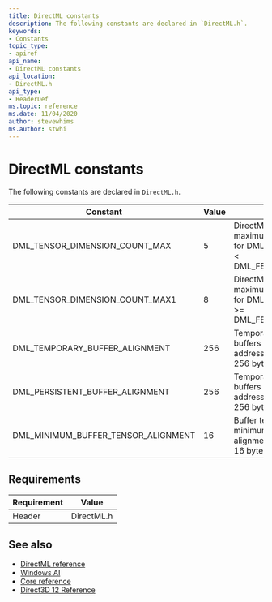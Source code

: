 ```yaml
---
title: DirectML constants
description: The following constants are declared in `DirectML.h`.
keywords:
- Constants
topic_type:
- apiref
api_name:
- DirectML constants
api_location:
- DirectML.h
api_type:
- HeaderDef
ms.topic: reference
ms.date: 11/04/2020
author: stevewhims
ms.author: stwhi
---
```


# DirectML constants

The following constants are declared in `DirectML.h`.

| Constant | Value | Description |
|-|-|-|
| DML_TENSOR_DIMENSION_COUNT_MAX | 5 | DirectML tensors support a maximum of 5 dimensions for DML_TARGET_VERSION < DML_FEATURE_LEVEL_3_0. |
| DML_TENSOR_DIMENSION_COUNT_MAX1 | 8 | DirectML tensors support a maximum of 8 dimensions for DML_TARGET_VERSION >= DML_FEATURE_LEVEL_3_0. |
| DML_TEMPORARY_BUFFER_ALIGNMENT | 256 | Temporary and persistent buffers must have a base address that is aligned to 256 bytes. |
| DML_PERSISTENT_BUFFER_ALIGNMENT | 256 | Temporary and persistent buffers must have a base address that is aligned to 256 bytes. |
| DML_MINIMUM_BUFFER_TENSOR_ALIGNMENT | 16 | Buffer tensors have a minimum base address alignment requirement of 16 bytes. |

## Requirements

| Requirement | Value |
|-|-|
| Header | DirectML.h |

## See also

* [DirectML reference](directml-reference.md)
* [Windows AI](../index.yml)
* [Core reference](/windows/win32/direct3d12/direct3d-12-core-reference)
* [Direct3D 12 Reference](/windows/win32/direct3d12/direct3d-12-reference)
